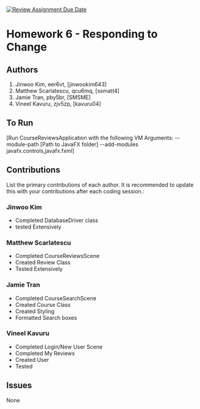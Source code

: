 [![Review Assignment Due Date](https://classroom.github.com/assets/deadline-readme-button-24ddc0f5d75046c5622901739e7c5dd533143b0c8e959d652212380cedb1ea36.svg)](https://classroom.github.com/a/DC1SF4uZ)
# Homework 6 - Responding to Change

## Authors
1) Jinwoo Kim, eer6vt, [jinwookim643]
2) Matthew Scarlatescu, qcu6mq, [ssmatt4]
3) Jamie Tran, pby5br, [SMSME]
4) Vineel Kavuru, zjv5zp, [kavuru04]

## To Run

[Run CourseReviewsApplication with the following VM Arguments: --module-path [Path to JavaFX folder] --add-modules javafx.controls,javafx.fxml]

## Contributions

List the primary contributions of each author. It is recommended to update this with your contributions after each coding session.:

### Jinwoo Kim

* Completed DatabaseDriver class
* tested Extensively

### Matthew Scarlatescu

* Completed CourseReviewsScene
* Created Review Class
* Tested Extensively

### Jamie Tran

* Completed CourseSearchScene
* Created Course Class
* Created Styling
* Formatted Search boxes

### Vineel Kavuru

* Completed Login/New User Scene
* Completed My Reviews
* Created User
* Tested

## Issues
None

